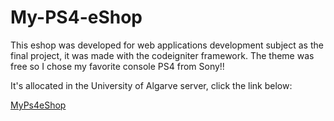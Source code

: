 # My-PS4-eShop
This eshop was developed for web applications development subject as the final project, it was made with the codeigniter framework. The theme was free so I chose my favorite console PS4 from Sony!!

It's allocated in the University of Algarve server, click the link below:

[MyPs4eShop](all.deei.fct.ualg.pt/~a41674/LAB12/index.php/eshop)

      

